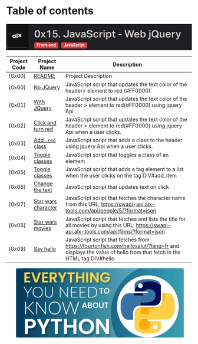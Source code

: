 # Table of contents

![jquery](./assets/Screenshot%20from%202023-10-04%2009-15-54.png)

Project Code | Project Name | Description
----- | ------ | -----------
[0x00] | [README](./README.md) | Project Description
[0x00] | [No JQuery](./0-script.js) | JavaScript script that updates the text color of the header> element to red (#FF0000):
[0x01] | [With JQuery](./1-script.js) | JavaScript script that updates the text color of the header > element to red(#FF0000) using jquery Api
[0x02] | [Click and turn red](./2-script.js) | JavaScript script that updates the text color of the header > element to red(#FF0000) using jquery Api when a user clicks.
[0x03] | [Add `.red` class](./3-script.js) | JavaScript script that adds a class to the header using jquery Api when a user clicks.
[0x04] | [Toggle classes](./4-script.js) | JavaScript script that toggles a class of an element
[0x05] | [Toggle classes](./5-script.js) | JavaScript script that adds a tag element to a list when the user clicks on the tag DIV#add_item
[0x06] | [Change the text](./6-script.js) | JavaScript script that updates text on click
[0x07] | [Star wars character](./7-script.js) | JavaScript script that fetches the character name from this URL: <https://swapi-api.alx-tools.com/api/people/5/?format=json>
[0x08] | [Star wars movies](./8-script.js) | JavaScript script that fetches and lists the title for all movies by using this URL: <https://swapi-api.alx-tools.com/api/films/?format=json>
[0x09] | [Say hello](./9-script.js) | JavaScript script that fetches from <https://fourtonfish.com/hellosalut/?lang=fr> and displays the value of hello from that fetch in the HTML tag DIV#hello

![Manual](../assets/Screenshot%20from%202023-07-09%2012-10-11.png)
